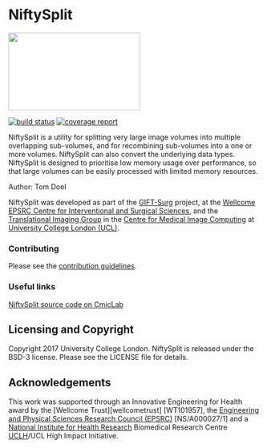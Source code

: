 # NiftySplit

<img src="https://cmiclab.cs.ucl.ac.uk/GIFT-Surg/NiftyNet/raw/master/giftsurg-logo.png" width="263" height="155">

[![build status](https://cmiclab.cs.ucl.ac.uk/GIFT-Surg/NiftySplit/badges/dev/build.svg)](https://cmiclab.cs.ucl.ac.uk/GIFT-Surg/NiftySplit/commits/dev)
[![coverage report](https://cmiclab.cs.ucl.ac.uk/GIFT-Surg/NiftySplit/badges/dev/coverage.svg)](https://cmiclab.cs.ucl.ac.uk/GIFT-Surg/NiftySplit/commits/dev)

NiftySplit is a utility for splitting very large image volumes into multiple overlapping sub-volumes, and for recombining sub-volumes into a one or more volumes. NiftySplit can also convert the underlying data types.
NiftySplit is designed to prioritise low memory usage over performance, so that large volumes can be easily processed with limited memory resources.


Author: Tom Doel

NiftySplit was developed as part of the [GIFT-Surg][giftsurg] project, at the [Wellcome EPSRC Centre for Interventional and Surgical Sciences][weiss], and the [Translational Imaging Group][tig] in the [Centre for Medical Image Computing][cmic] at [University College London (UCL)][ucl].



### Contributing

Please see the [contribution guidelines](./CONTRIBUTING.md).


### Useful links

[NiftySplit source code on CmicLab][NiftySplit-cmiclab]

[NiftySplit-cmiclab]: https://cmiclab.cs.ucl.ac.uk/GIFT-Surg/NiftySplit


## Licensing and Copyright

Copyright 2017 University College London.
NiftySplit is released under the BSD-3 license. Please see the LICENSE file for details.


## Acknowledgements

This work was supported through an Innovative Engineering for Health award by the [Wellcome Trust][wellcometrust] [WT101957], the [Engineering and Physical Sciences Research Council (EPSRC)][epsrc] [NS/A000027/1] and a [National Institute for Health Research][nihr] Biomedical Research Centre [UCLH][uclh]/UCL High Impact Initiative.

[tig]: http://cmictig.cs.ucl.ac.uk
[giftsurg]: http://www.gift-surg.ac.uk
[cmic]: http://cmic.cs.ucl.ac.uk
[ucl]: http://www.ucl.ac.uk
[uclh]: http://www.uclh.nhs.uk
[weiss]: http://www.ucl.ac.uk/weiss
[wt]: https://wellcome.ac.uk/
[epsrc]: https://www.epsrc.ac.uk/
[nihr]: https://www.nihr.ac.uk/

